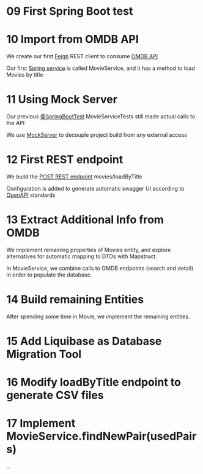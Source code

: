 
# 09 First Spring Boot test



# 10 Import from OMDB API

We create our first [Feign](https://docs.spring.io/spring-cloud-openfeign/docs/current/reference/html/) REST client to consume [OMDB API](https://www.omdbapi.com/)

Our first [Spring service](https://docs.spring.io/spring-framework/docs/current/javadoc-api/org/springframework/stereotype/Service.html) is called MovieService, and it has a method to load Movies by title

# 11 Using Mock Server

Our previous [@SpringBootTest](https://docs.spring.io/spring-boot/docs/current/api/org/springframework/boot/test/context/SpringBootTest.html) MovieServiceTests still made actual calls to the API

We use [MockServer](https://www.mock-server.com/mock_server/running_mock_server.html) to decouple project build from any external access

# 12 First REST endpoint

We build the [POST REST endpoint](https://www.baeldung.com/rest-http-put-vs-post) movies/loadByTitle

Configuration is added to generate automatic swagger UI according to [OpenAPI](https://spec.openapis.org/oas/v3.1.0) standards

# 13 Extract Additional Info from OMDB

We implement remaining properties of Movies entity, and explore alternatives for automatic mapping to DTOs with Mapstruct.

In MovieService, we combine calls to OMDB endpoints (search and detail) in order to populate the database.

# 14 Build remaining Entities

After spending some time in Movie, we implement the remaining entities.


# 15 Add Liquibase as Database Migration Tool

# 16 Modify loadByTitle endpoint to generate CSV files

# 17 Implement MovieService.findNewPair(usedPairs)

...

